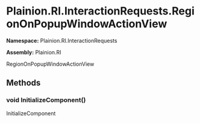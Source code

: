 
# Plainion.RI.InteractionRequests.RegionOnPopupWindowActionView

**Namespace:** Plainion.RI.InteractionRequests

**Assembly:** Plainion.RI

RegionOnPopupWindowActionView


## Methods

### void InitializeComponent()

InitializeComponent
